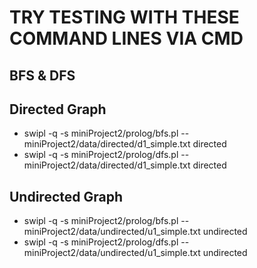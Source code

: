 # TRY TESTING WITH THESE COMMAND LINES VIA CMD

## BFS & DFS

## Directed Graph

- swipl -q -s miniProject2/prolog/bfs.pl -- miniProject2/data/directed/d1_simple.txt directed
- swipl -q -s miniProject2/prolog/dfs.pl -- miniProject2/data/directed/d1_simple.txt directed

## Undirected Graph

- swipl -q -s miniProject2/prolog/bfs.pl -- miniProject2/data/undirected/u1_simple.txt undirected
- swipl -q -s miniProject2/prolog/dfs.pl -- miniProject2/data/undirected/u1_simple.txt undirected